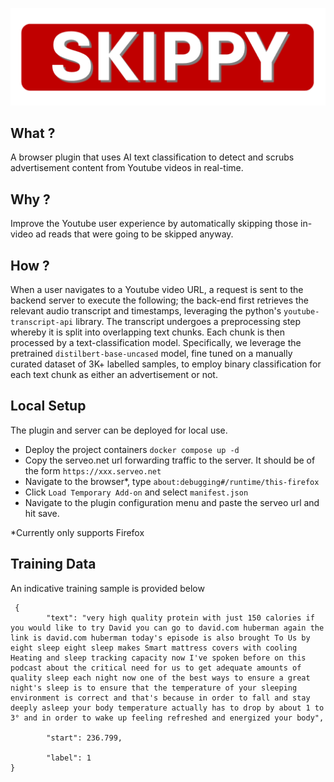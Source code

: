 ![image](./images/title.png)
## What ?
A browser plugin that uses AI text classification to detect and scrubs advertisement content from Youtube videos in real-time. 
## Why ? 
Improve the Youtube user experience by automatically skipping those in-video ad reads that were going to be skipped anyway. 
## How ? 
When a user navigates to a Youtube video URL, a request is sent to the backend server to execute the following; the back-end first retrieves the relevant audio transcript and timestamps, leveraging the python's `youtube-transcript-api` library. The transcript undergoes a preprocessing step whereby it is split into overlapping text chunks. Each chunk is then processed by a text-classification model. Specifically, we leverage the pretrained `distilbert-base-uncased` model, fine tuned on a manually curated dataset of 3K+ labelled samples, to employ binary classification for each text chunk as either an advertisement or not. 

## Local Setup 
The plugin and server can be deployed for local use.
- Deploy the project containers `docker compose up -d`
- Copy the serveo.net url forwarding traffic to the server. It should be of the form `https://xxx.serveo.net`
- Navigate to the browser*, type `about:debugging#/runtime/this-firefox`
- Click `Load Temporary Add-on` and select `manifest.json` 
- Navigate to the plugin configuration menu and paste the serveo url and hit save.

*Currently only supports Firefox

## Training Data
An indicative training sample is provided below 
```
 {
        "text": "very high quality protein with just 150 calories if you would like to try David you can go to david.com huberman again the link is david.com huberman today's episode is also brought To Us by eight sleep eight sleep makes Smart mattress covers with cooling Heating and sleep tracking capacity now I've spoken before on this podcast about the critical need for us to get adequate amounts of quality sleep each night now one of the best ways to ensure a great night's sleep is to ensure that the temperature of your sleeping environment is correct and that's because in order to fall and stay deeply asleep your body temperature actually has to drop by about 1 to 3° and in order to wake up feeling refreshed and energized your body",
        
        "start": 236.799,
        
        "label": 1
}
```